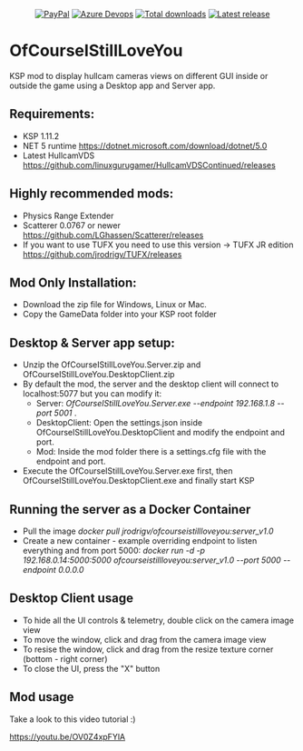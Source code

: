 <p align="center">
    <a href="https://paypal.me/jrodrigv"><img src="https://img.shields.io/badge/paypal-donate-yellow.svg?style=flat&logo=paypal" alt="PayPal"/></a>
    <a href="https://dev.azure.com/jrodrigv/Personal/_build/latest?definitionId=6&branchName=main"><img src="https://dev.azure.com/jrodrigv/Personal/_apis/build/status/jrodrigv.OfCourseIStillLoveYou?branchName=main" alt="Azure Devops"/></a>
     <a href="../../releases"><img src="https://img.shields.io/github/downloads/jrodrigv/OfCourseIStillLoveYou/total.svg?style=flat&logo=github&logoColor=white" alt="Total downloads" /></a>
          <a href="../../releases"><img src="https://img.shields.io/github/release/jrodrigv/OfCourseIStillLoveYou.svg?style=flat&logo=github&logoColor=white" alt="Latest release" /></a>
</p>

# OfCourseIStillLoveYou

KSP mod to display hullcam cameras views on different GUI inside or outside the game using a Desktop app and Server app.

## Requirements:
* KSP 1.11.2
* NET 5 runtime https://dotnet.microsoft.com/download/dotnet/5.0
* Latest HullcamVDS https://github.com/linuxgurugamer/HullcamVDSContinued/releases

## Highly recommended mods:
* Physics Range Extender
* Scatterer 0.0767 or newer https://github.com/LGhassen/Scatterer/releases
* If you want to use TUFX you need to use this version -> TUFX JR edition https://github.com/jrodrigv/TUFX/releases 

## Mod Only Installation:
* Download the zip file for Windows, Linux or Mac.
* Copy the GameData folder into your KSP root folder

## Desktop & Server app setup:
* Unzip the OfCourseIStillLoveYou.Server.zip and OfCourseIStillLoveYou.DesktopClient.zip
* By default the mod, the server and the desktop client will connect to localhost:5077 but you can modify it:
  * Server: *OfCourseIStillLoveYou.Server.exe --endpoint 192.168.1.8  --port 5001* .
  * DesktopClient: Open the settings.json inside OfCourseIStillLoveYou.DesktopClient and modify the endpoint and port.
  * Mod: Inside the mod folder there is a settings.cfg file with the endpoint and port.
* Execute the OfCourseIStillLoveYou.Server.exe first, then OfCourseIStillLoveYou.DesktopClient.exe and finally start KSP

## Running the server as a Docker Container
* Pull the image *docker pull jrodrigv/ofcourseistillloveyou:server_v1.0*
* Create a new container - example overriding endpoint to listen everything and from port 5000: *docker run -d -p 192.168.0.14:5000:5000 ofcourseistillloveyou:server_v1.0 --port 5000 --endpoint 0.0.0.0*

## Desktop Client usage
* To hide all the UI controls & telemetry, double click on the camera image view
* To move the window, click and drag from the camera image view
* To resise the window, click and drag from the resize texture corner (bottom - right corner)
* To close the UI, press the "X" button

## Mod usage

Take a look to this video tutorial :)

https://youtu.be/OV0Z4xpFYlA
